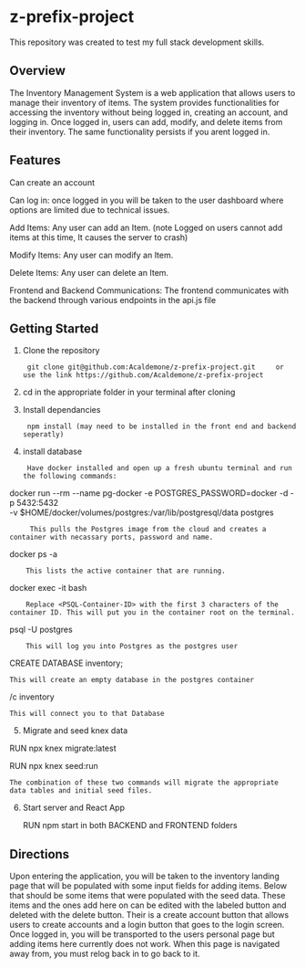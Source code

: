 # z-prefix-project
This repository was created to test my full stack development skills. 

## Overview

The Inventory Management System is a web application that allows users to manage their inventory of items. The system provides functionalities for accessing the inventory without being logged in, creating an account, and logging in. Once logged in, users can add, modify, and delete items from their inventory. The same functionality persists if you arent logged in.

## Features

Can create an account

Can log in: once logged in you will be taken to the user dashboard where options are limited due to technical issues.

Add Items: Any user can add an Item. (note Logged on users cannot add items at this time, It causes the server to crash)

Modify Items: Any user can modify an Item. 

Delete Items: Any user can delete an Item. 

Frontend and Backend Communications: The frontend communicates with the backend through various endpoints in the api.js file

## Getting Started

1. Clone the repository

        git clone git@github.com:Acaldemone/z-prefix-project.git     or use the link https://github.com/Acaldemone/z-prefix-project

2. cd in the appropriate folder in your terminal after cloning

3. Install dependancies

        npm install (may need to be installed in the front end and backend seperatly)

4. install database

        Have docker installed and open up a fresh ubuntu terminal and run the following commands:

docker run --rm --name pg-docker -e POSTGRES_PASSWORD=docker -d -p 5432:5432 \
-v $HOME/docker/volumes/postgres:/var/lib/postgresql/data postgres

         This pulls the Postgres image from the cloud and creates a container with necassary ports, password and name.

docker ps -a

        This lists the active container that are running.

docker exec -it <PSQL-Container-ID> bash

        Replace <PSQL-Container-ID> with the first 3 characters of the container ID. This will put you in the container root on the terminal.

psql -U postgres

        This will log you into Postgres as the postgres user

CREATE DATABASE inventory;

    This will create an empty database in the postgres container

/c inventory

    This will connect you to that Database

5. Migrate and seed knex data

RUN npx knex migrate:latest 

RUN npx knex seed:run

    The combination of these two commands will migrate the appropriate data tables and initial seed files.

6. Start server and React App

    RUN   npm start   in both BACKEND and FRONTEND folders

## Directions

Upon entering the application, you will be taken to the inventory landing page that will be populated with some input fields for adding items. Below that should be some items that were populated with the seed data. These items and the ones add here on can be edited with the labeled button and deleted with the delete button. Their is a create account button that allows users to create accounts and a login button that goes to the login screen. Once logged in, you will be transported to the users personal page but adding items here currently does not work. When this page is navigated away from, you must relog back in to go back to it. 

